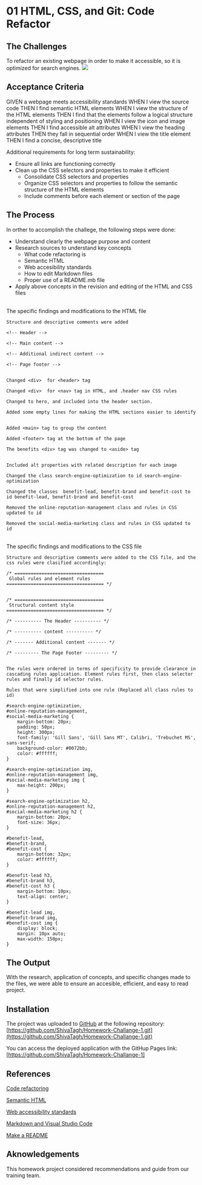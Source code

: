 # 01 HTML, CSS, and Git: Code Refactor

## The Challenges
To refactor an existing webpage in order to make it accessible, so it is optimized for search engines.
![](./assets/images/project_screen_Shot.jpeg)

## Acceptance Criteria
GIVEN a webpage meets accessibility standards
WHEN I view the source code
THEN I find semantic HTML elements
WHEN I view the structure of the HTML elements
THEN I find that the elements follow a logical structure independent of styling and positioning
WHEN I view the icon and image elements
THEN I find accessible alt attributes
WHEN I view the heading attributes
THEN they fall in sequential order
WHEN I view the title element
THEN I find a concise, descriptive title

Additional requirements for long term sustainability:
- Ensure all links are functioning correctly
- Clean up the CSS selectors and properties to make it efficient
  - Consolidate CSS selectors and properties
  - Organize CSS selectors and properties to follow the semantic structure of the HTML elements
  - Include comments before each element or section of the page

## The Process
In orther to accomplish the challege, the following steps were done:
- Understand clearly the webpage purpose and content
- Research sources to understand key concepts
  - What code refactoring is
  - Semantic HTML
  - Web accesibility standards
  - How to edit Markdown files
  - Proper use of a README.mb file
- Apply above concepts in the revision and editing of the HTML and CSS files
  
\
The specific findings and modifications to the HTML file
```
Structure and descriptive comments were added

<!-- Header -->

<!-- Main content -->

<!-- Additional indirect content -->

<!-- Page footer -->


Changed <div>  for <header> tag

Changed <div>  for <nav> tag in HTML, and .header nav CSS rules

Changed to hero, and included into the header section.

Added some empty lines for making the HTML sections easier to identify


Added <main> tag to group the content

Added <footer> tag at the bottom of the page

The benefits <div> tag was changed to <aside> tag


Included alt properties with related description for each image

Changed the class search-engine-optimization to id search-engine-optimization

Changed the classes  benefit-lead, benefit-brand and benefit-cost to id benefit-lead, benefit-brand and benefit-cost

Removed the online-reputation-management class and rules in CSS updated to id

Removed the social-media-marketing class and rules in CSS updated to id

```
\
The specific findings and modifications to the CSS file
```
Structure and descriptive comments were added to the CSS file, and the css rules were clasified accordingly:

/* ================================= 
 Global rules and element rules
==================================== */


/* ================================= 
 Structural content style
==================================== */

/* ---------- The Header ---------- */

/* ---------- content ---------- */

/* ------- Additional content ------- */

/* --------- The Page Footer --------- */


The rules were ordered in terms of specificity to provide clearance in cascading rules application. Element rules first, then class selector rules and finally id selector rules.

Rules that were simplified into one rule (Replaced all class rules to id)

#search-engine-optimization,
#online-reputation-management,
#social-media-marketing {
    margin-bottom: 20px;
    padding: 50px;
    height: 300px;
    font-family: 'Gill Sans', 'Gill Sans MT', Calibri, 'Trebuchet MS', sans-serif;
    background-color: #0072bb;
    color: #ffffff;
}

#search-engine-optimization img,
#online-reputation-management img,
#social-media-marketing img {
    max-height: 200px;
}

#search-engine-optimization h2,
#online-reputation-management h2,
#social-media-marketing h2 {
    margin-bottom: 20px;
    font-size: 36px;
}

#benefit-lead,
#benefit-brand,
#benefit-cost {
    margin-bottom: 32px;
    color: #ffffff;
}

#benefit-lead h3,
#benefit-brand h3,
#benefit-cost h3 {
    margin-bottom: 10px;
    text-align: center;
}

#benefit-lead img,
#benefit-brand img,
#benefit-cost img {
    display: block;
    margin: 10px auto;
    max-width: 150px;
}
```


## The Output
With the research, application of concepts, and specific changes made to the files, we were able to ensure an accesible, efficient, and easy to read project.  

## Installation
The project was uploaded to [GitHub](https://github.com/) at the following repository:
[https://github.com/ShivaTagh/Homework-Challange-1.git](https://github.com/ShivaTagh/Homework-Challange-1.git)

You can access the deployed application with the GitHup Pages link:
[https://github.com/ShivaTagh/Homework-Challange-1]

## References
[Code refactoring](https://en.wikipedia.org/wiki/Code_refactoring)

[Semantic HTML](https://teamtreehouse.com/library/semantic-html-header-footer-and-section)

[Web accessibility standards](https://developer.mozilla.org/en-US/docs/Learn/Accessibility/HTML)

[Markdown and Visual Studio Code](https://code.visualstudio.com/docs/languages/markdown)

[Make a README](https://www.makeareadme.com/#template)




## Aknowledgements
 This homework project considered recommendations and guide from our training team.

